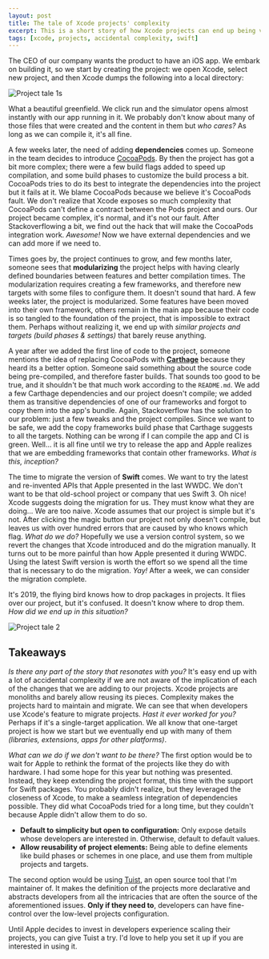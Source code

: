 ```yaml
---
layout: post
title: The tale of Xcode projects' complexity
excerpt: This is a short story of how Xcode projects can end up being very complex and hard to maintain.
tags: [xcode, projects, accidental complexity, swift]
---
```


The CEO of our company wants the product to have an iOS app. We embark on building it, so we start by creating the project: we open Xcode, select new project, and then Xcode dumps the following into a local directory:

![Project tale 1s](/assets/images/project-tale-1.jpg)


What a beautiful greenfield. We click run and the simulator opens almost instantly with our app running in it. We probably don't know about many of those files that were created and the content in them but *who cares?* As long as we can compile it, it's all fine.

A few weeks later, the need of adding **dependencies** comes up. Someone in the team decides to introduce [CocoaPods](https://cocoapods.org). By then the project has got a bit more complex; there were a few build flags added to speed up compilation, and some build phases to customize the build process a bit. CocoaPods tries to do its best to integrate the dependencies into the project but it fails at it. We blame CocoaPods because we believe it's CocoaPods fault. We don't realize that Xcode exposes so much complexity that CocoaPods can't define a contract between the Pods project and ours. Our project became complex, it's normal, and it's not our fault. After Stackoverflowing a bit, we find out the hack that will make the CocoaPods integration work. *Awesome!* Now we have external dependencies and we can add more if we need to.

Times goes by, the project continues to grow, and few months later, someone sees that **modularizing** the project helps with having clearly defined boundaries between features and better compilation times. The modularization requires creating a few frameworks, and therefore new targets with some files to configure them. It doesn't sound that hard. A few weeks later, the project is modularized. Some features have been moved into their own framework, others remain in the main app because their code is so tangled to the foundation of the project, that is impossible to extract them. Perhaps without realizing it, we end up with *similar projects and targets (build phases & settings)* that barely reuse anything.

A year after we added the first line of code to the project, someone mentions the idea of replacing CocoaPods with **[Carthage](https://github.com/carthage)** because they heard its a better option. Someone said something about the source code being pre-compiled, and therefore faster builds. That sounds too good to be true, and it shouldn't be that much work according to the `README.md`. We add a few Carthage dependencies and our project doesn't compile; we added them as transitive dependencies of one of our frameworks and forgot to copy them into the app's bundle. Again, Stackoverflow has the solution to our problem: just a few tweaks and the project compiles. Since we want to be safe, we add the copy frameworks build phase that Carthage suggests to all the targets. Nothing can be wrong if I can compile the app and CI is green. Well... it is all fine until we try to release the app and Apple realizes that we are embedding frameworks that contain other frameworks. *What is this, inception?*

The time to migrate the version of **Swift** comes. We want to try the latest and re-invented APIs that Apple presented in the last WWDC. We don't want to be that old-school project or company that ues Swift 3. Oh nice! Xcode suggests doing the migration for us. They must know what they are doing... We are too naive. Xcode assumes that our project is simple but it's not. After clicking the magic button our project not only doesn't compile, but leaves us with over hundred errors that are caused by who knows which flag. *What do we do?* Hopefully we use a version control system, so we revert the changes that Xcode introduced and do the migration manually. It turns out to be more painful than how Apple presented it during WWDC. Using the latest Swift version is worth the effort so we spend all the time that is necessary to do the migration. *Yay!* After a week, we can consider the migration complete. 

It's 2019, the flying bird knows how to drop packages in projects. It flies over our project, but it's confused. It doesn't know where to drop them. *How did we end up in this situation?*

![Project tale 2](/assets/images/project-tale-2.jpg)

## Takeaways
*Is there any part of the story that resonates with you?* It's easy end up with a lot of accidental complexity if we are not aware of the implication of each of the changes that we are adding to our projects. Xcode projects are monoliths and barely allow reusing its pieces. Complexity makes the projects hard to maintain and migrate. We can see that when developers use Xcode's feature to migrate projects. *Hast it ever worked for you?* Perhaps if it's a single-target application. We all know that one-target project is how we start but we eventually end up with many of them *(libraries, extensions, apps for other platforms)*.

*What can we do if we don't want to be there?* The first option would be to wait for Apple to rethink the format of the projects like they do with hardware. I had some hope for this year but nothing was presented. Instead, they keep extending the project format, this time with the support for Swift packages. You probably didn't realize, but they leveraged the closeness of Xcode, to make a seamless integration of dependencies possible. They did what CocoaPods tried for a long time, but they couldn't because Apple didn't allow them to do so.


- **Default to simplicity but open to configuration:** Only expose details whose developers are interested in. Otherwise, default to default values.
- **Allow reusability of project elements:** Being able to define elements like build phases or schemes in one place, and use them from multiple projects and targets.

The second option would be using [Tuist](https://tuist.io), an open source tool that I'm maintainer of. It makes the definition of the projects more declarative and abstracts developers from all the intricacies that are often the source of the aforementioned issues. **Only if they need to**, developers can have fine-control over the low-level projects configuration. 

Until Apple decides to invest in developers experience scaling their projects, you can give Tuist a try. I'd love to help you set it up if you are interested in using it.
